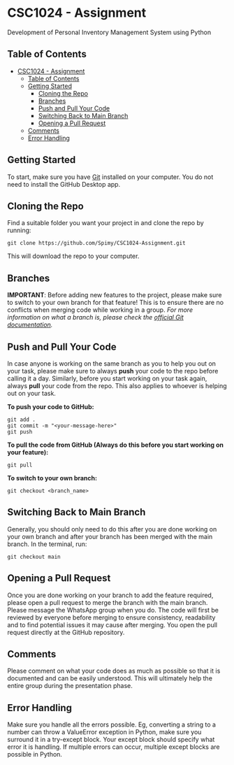 # CSC1024 - Assignment
Development of Personal Inventory Management System using Python

## Table of Contents
- [CSC1024 - Assignment](#csc1024---assignment)
  - [Table of Contents](#table-of-contents)
  - [Getting Started](#getting-started)
    - [Cloning the Repo](#cloning-the-repo)
    - [Branches](#branches)
    - [Push and Pull Your Code](#push-and-pull-your-code)
    - [Switching Back to Main Branch](#switching-back-to-main-branch)
    - [Opening a Pull Request](#opening-a-pull-request)
  - [Comments](#comments)
  - [Error Handling](#error-handling)

## Getting Started
To start, make sure you have [Git](https://git-scm.com/) installed on your computer. You do not need to install the GitHub Desktop app.

## Cloning the Repo
Find a suitable folder you want your project in and clone the repo by running: 
```
git clone https://github.com/Spimy/CSC1024-Assignment.git
```
This will download the repo to your computer.

## Branches
**IMPORTANT**: Before adding new features to the project, please make sure to switch to your own branch for that feature! This is to ensure there are no conflicts when merging code while working in a group.
*For more information on what a branch is, please check the [official Git documentation](https://git-scm.com/docs/user-manual#what-is-a-branch).*

## Push and Pull Your Code
In case anyone is working on the same branch as you to help you out on your task, please make sure to always **push** your code to the repo before calling it a day. Similarly, before you start working on your task again, always **pull** your code from the repo. This also applies to whoever is helping out on your task.

**To push your code to GitHub:**
```
git add .
git commit -m "<your-message-here>"
git push
```

**To pull the code from GitHub (Always do this before you start working on your feature):**
```
git pull
```

**To switch to your own branch:**
```
git checkout <branch_name>
```

## Switching Back to Main Branch
Generally, you should only need to do this after you are done working on your own branch and after your branch has been merged with the main branch.
In the terminal, run:
```
git checkout main
```

## Opening a Pull Request
Once you are done working on your branch to add the feature required, please open a pull request to merge the branch with the main branch. Please message the WhatsApp group when you do. The code will first be reviewed by everyone before merging to ensure consistency, readability and to find potential issues it may cause after merging.
You open the pull request directly at the GitHub repository.

## Comments
Please comment on what your code does as much as possible so that it is documented and can be easily understood. This will ultimately help the entire group during the presentation phase.

## Error Handling
Make sure you handle all the errors possible. Eg, converting a string to a number can throw a ValueError exception in Python, make sure you surround it in a try-except block.
Your except block should specify what error it is handling. If multiple errors can occur, multiple except blocks are possible in Python.
